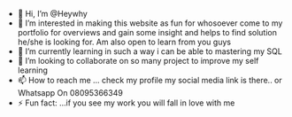 - 👋 Hi, I’m @Heywhy
- 👀 I’m interested in making this website as fun for whosoever come to my portfolio for overviews and gain some insight and helps to find solution he/she is looking for. Am also open to learn from you guys
- 🌱 I’m currently learning in such a way i can be able to mastering my SQL 
- 💞️ I’m looking to collaborate on so many project to improve my self learning
- 📫 How to reach me ... check my profile my social media link is there.. or Whatsapp On 08095366349
- ⚡ Fun fact: ...if you see my work you will fall in love with me

<!---
Youngboi8615d/Youngboi8615d is a ✨ special ✨ repository because its `README.md` (this file) appears on your GitHub profile.
You can click the Preview link to take a look at your changes.
--->
